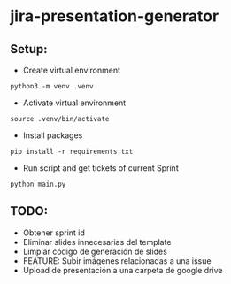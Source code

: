 # jira-presentation-generator

## Setup:

- Create virtual environment

```
python3 -m venv .venv
```

- Activate virtual environment

```
source .venv/bin/activate
```

- Install packages

```
pip install -r requirements.txt
```

- Run script and get tickets of current Sprint

```
python main.py
```

## TODO:

- Obtener sprint id
- Eliminar slides innecesarias del template
- Limpiar código de generación de slides
- FEATURE: Subir imágenes relacionadas a una issue
- Upload de presentación a una carpeta de google drive